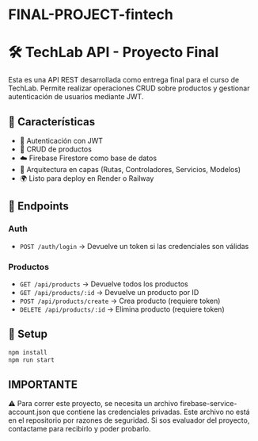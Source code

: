 # FINAL-PROJECT-fintech
# 🛠 TechLab API - Proyecto Final

Esta es una API REST desarrollada como entrega final para el curso de TechLab. Permite realizar operaciones CRUD sobre productos y gestionar autenticación de usuarios mediante JWT.

## 🚀 Características

- 🔐 Autenticación con JWT
- 🔄 CRUD de productos
- ☁️ Firebase Firestore como base de datos
- 🧱 Arquitectura en capas (Rutas, Controladores, Servicios, Modelos)
- 🌍 Listo para deploy en Render o Railway

## 🧪 Endpoints

### Auth
- `POST /auth/login` → Devuelve un token si las credenciales son válidas

### Productos
- `GET /api/products` → Devuelve todos los productos
- `GET /api/products/:id` → Devuelve un producto por ID
- `POST /api/products/create` → Crea producto (requiere token)
- `DELETE /api/products/:id` → Elimina producto (requiere token)

## 🧰 Setup

```bash
npm install
npm run start
```
## IMPORTANTE
⚠️ Para correr este proyecto, se necesita un archivo firebase-service-account.json que contiene las credenciales privadas. Este archivo no está en el repositorio por razones de seguridad. Si sos evaluador del proyecto, contactame para recibirlo y poder probarlo.
